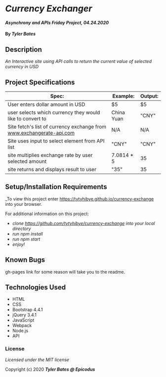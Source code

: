 # _Currency Exchanger_

#### _Asynchrony and APIs Friday Project, 04.24.2020_

#### By _**Tyler Bates**_

## Description

_An Interactive site using API calls to return the current value of selected currency in USD_

## Project Specifications 
| Spec:                                                                | Example:   | Output: |
|----------------------------------------------------------------------|------------|---------|
| User enters dollar amount in USD                                     | $5         | $5      |
| user selects which currency they would like to convert to            | China Yuan | "CNY"   |
| Site fetch's list of currency exchange from www.exchangerate-api.com | N/A        | N/A     |
| Site uses input to select element from API list                      | "CNY"      | "CNY"   |
| site multiplies exchange rate by user selected amount                | 7.0814 * 5 | 35      |
| site returns and displays result to user                             | "35"       | 35      |

## Setup/Installation Requirements

_To view this project enter https://tytyhibye.github.io/currency-exchange into your browser. 

For additional information on this project:
* _clone https://github.com/tytyhibye/currency-exchange into your local directory_
* _run npm install_
* _run npm start_
* _enjoy!_

## Known Bugs

gh-pages link for some reason will take you to the readme.

## Technologies Used

* HTML
* CSS
* Bootstrap 4.4.1
* jQuery 3.4.1
* JavaScript
* Webpack
* Node.js
* API

### License

*Licensed under the MIT license*

Copyright (c) 2020 **_Tyler Bates @ Epicodus_**